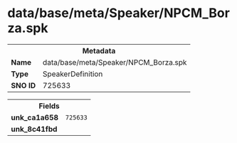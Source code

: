 <h1>data/base/meta/Speaker/NPCM_Borza.spk</h1><table><tr><th colspan="100%">Metadata</th></tr><tr><td><b>Name</b></td><td>data/base/meta/Speaker/NPCM_Borza.spk</td></tr><tr><td><b>Type</b></td><td>SpeakerDefinition</td></tr><tr><td><b>SNO ID</b></td><td>725633</td></tr></table>

<table><tr><th colspan="100%">Fields</th></tr><tr><td><b>unk_ca1a658</b></td><td><code>725633</code></td></tr><tr><td><b>unk_8c41fbd</b></td><td></td></tr></table>


